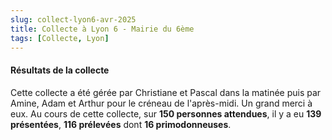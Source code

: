 ```yaml
---
slug: collect-lyon6-avr-2025
title: Collecte à Lyon 6 - Mairie du 6ème
tags: [Collecte, Lyon]
---
```


#### Résultats de la collecte

Cette collecte a été gérée par Christiane et Pascal dans la matinée puis par Amine, Adam et Arthur pour le créneau de l'après-midi. Un grand merci à eux. Au cours de cette collecte, sur **150 personnes attendues**, il y a eu **139 présentées**, **116 prélevées** dont **16 primodonneuses**.
